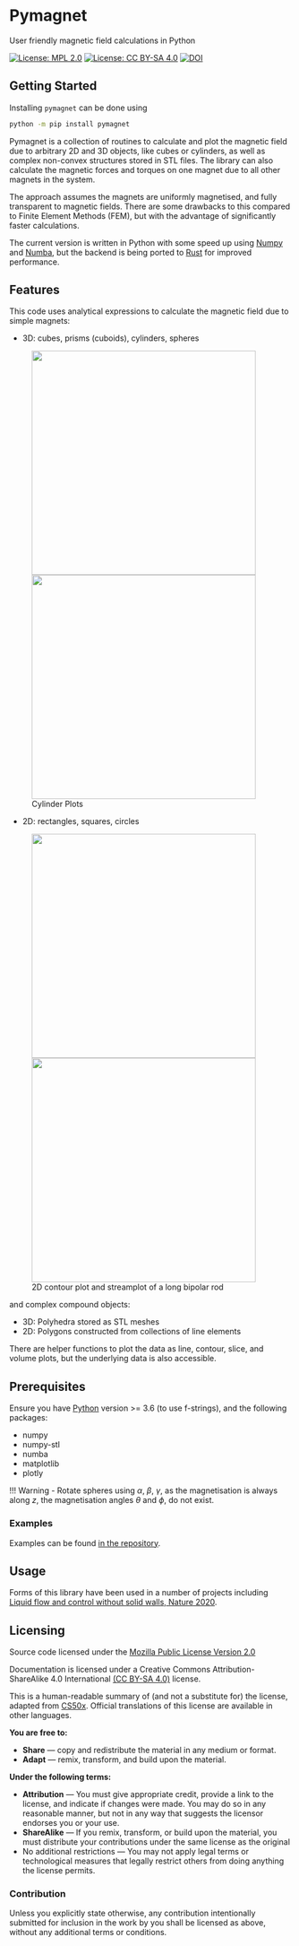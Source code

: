# Pymagnet

User friendly magnetic field calculations in Python

[![License: MPL 2.0](https://img.shields.io/badge/License-MPL%202.0-blue.svg)](https://opensource.org/licenses/MPL-2.0)
[![License: CC BY-SA 4.0](https://img.shields.io/badge/License-CC%20BY--SA%204.0-lightgrey.svg)](https://creativecommons.org/licenses/by-sa/4.0/)
[![DOI](https://zenodo.org/badge/339667292.svg)](https://zenodo.org/badge/latestdoi/339667292)
<!-- [![Anaconda-Server Badge](https://anaconda.org/pdunne/pymagnet/badges/version.svg)](https://anaconda.org/pdunne/pymagnet) -->

## Getting Started

Installing `pymagnet` can be done using

```bash
python -m pip install pymagnet 
```

<!-- or

```bash
conda install -c pdunne pymagnet
``` -->

Pymagnet is a collection of routines to calculate and plot the magnetic field due to arbitrary 2D
and 3D objects, like cubes or cylinders, as well as complex non-convex structures stored in STL
files. The library can also calculate the magnetic forces and torques on one magnet due to all other magnets in the system.

The approach assumes the magnets are uniformly magnetised, and fully transparent to magnetic fields.
There are some drawbacks to this compared to Finite Element Methods (FEM), but with the advantage of
significantly faster calculations.


The current version is written in Python with some speed up using [Numpy](https://numpy.org/) and
[Numba](https://numba.pydata.org/), but the backend is being ported to
[Rust](https://github.com/pdunne/magnet_rs) for improved performance.

## Features

This code uses analytical expressions to calculate the magnetic field due to
simple magnets:

* 3D: cubes, prisms (cuboids), cylinders, spheres

<figure>
  <img src="img/3d_example_slice_1.png" width=400/>
  <img src="img/3d_example_volume_2.png" width=400/>
  <figcaption>Cylinder Plots</figcaption>
</figure>

* 2D: rectangles, squares, circles

<figure>
  <img src="img/2d_circle_contour.png" width=400/>
  <img src="img/2d_circle_stream.png" width=400/>
  <figcaption>2D contour plot and streamplot of a long bipolar rod</figcaption>
</figure>

and complex compound objects:

* 3D: Polyhedra stored as STL meshes
* 2D: Polygons constructed from collections of line elements

There are helper functions to plot the data as line, contour, slice, and volume plots,
but the underlying data is also accessible.

## Prerequisites

Ensure you have [Python](https://www.anaconda.com/) version >= 3.6
 (to use f-strings), and the following packages:

* numpy
* numpy-stl
* numba
* matplotlib
* plotly

!!! Warning
    - Rotate spheres using $\alpha$, $\beta$, $\gamma$, as the magnetisation is always
    along $z$, the magnetisation angles $\theta$ and $\phi$, do not exist.

### Examples

Examples can be found [in the repository](https://github.com/pdunne/pymagnet/tree/main/examples).

## Usage

Forms of this library have been used in a number of projects including [Liquid flow and control without solid walls, Nature 2020](https://www.nature.com/articles/s41586-020-2254-4).

## Licensing

Source code licensed under the [Mozilla Public License Version 2.0](https://www.mozilla.org/en-US/MPL/2.0/)

Documentation is licensed under a Creative Commons Attribution-ShareAlike 4.0 International [(CC BY-SA 4.0)](https://creativecommons.org/licenses/by-sa/4.0/) license.

This is a human-readable summary of (and not a substitute for) the license, adapted from [CS50x](https://cs50.harvard.edu/x/2021/license/). Official translations of this license are available in other languages.

**You are free to:**

* **Share** — copy and redistribute the material in any medium or format.
* **Adapt** — remix, transform, and build upon the material.

**Under the following terms:**

* **Attribution** — You must give appropriate credit, provide a link to the license, and indicate if changes were made. You may do so in any reasonable manner, but not in any way that suggests the licensor endorses you or your use.
* **ShareAlike** — If you remix, transform, or build upon the material, you must distribute your contributions under the same license as the original
* No additional restrictions — You may not apply legal terms or technological measures that legally restrict others from doing anything the license permits.

### Contribution

Unless you explicitly state otherwise, any contribution intentionally submitted
for inclusion in the work by you shall be licensed as above, without any
additional terms or conditions.
